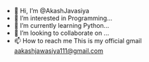 - 👋 Hi, I’m @AkashJavasiya
- 👀 I’m interested in Programming...
- 🌱 I’m currently learning Python...
- 💞️ I’m looking to collaborate on ...
- 📫 How to reach me This is my official gmail aakashjawasiya111@gmail.com

<!---
AkashJavasiya/AkashJavasiya is a ✨ special ✨ repository because its `README.md` (this file) appears on your GitHub profile.
You can click the Preview link to take a look at your changes.
--->

